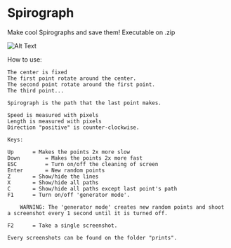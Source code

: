 # Spirograph

Make cool Spirographs and save them! 
Executable on .zip


![Alt Text](https://github.com/JVictorDias/Spirograph/edit/master/preview.bmp)


How to use:

	The center is fixed
	The first point rotate around the center.
	The second point rotate around the first point.
	The third point...

	Spirograph is the path that the last point makes.

	Speed is measured with pixels
	Length is measured with pixels
	Direction "positive" is counter-clockwise.

	Keys:

	Up 		= Makes the points 2x more slow
	Down 		= Makes the points 2x more fast
	ESC 		= Turn on/off the cleaning of screen
	Enter		= New random points
	Z		= Show/hide the lines
	X		= Show/hide all paths
	C		= Show/hide all paths except last point's path
	F1		= Turn on/off 'generator mode'.
		 
		WARNING: The 'generator mode' creates new random points and shoot a screenshot every 1 second until it is turned off.
	
	F2		= Take a single screenshot.

	Every screenshots can be found on the folder "prints".
